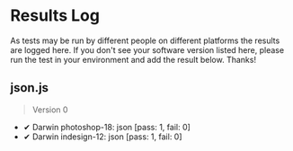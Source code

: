 # Results Log

As tests may be run by different people on different platforms the results are logged here. If you don't see your software version listed here, please run the test in your environment and add the result below. Thanks!

## json.js

> Version 0

- ✔ Darwin photoshop-18: json [pass: 1, fail: 0]
- ✔ Darwin indesign-12: json [pass: 1, fail: 0]

